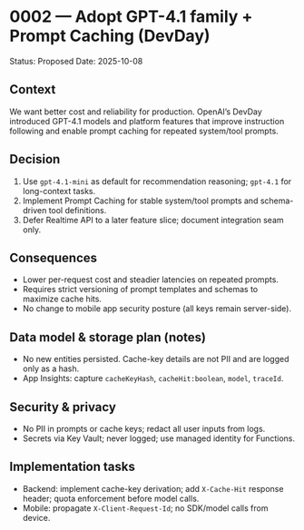 # 0002 — Adopt GPT-4.1 family + Prompt Caching (DevDay)
Status: Proposed
Date: 2025-10-08

## Context
We want better cost and reliability for production. OpenAI’s DevDay introduced GPT-4.1 models and platform features
that improve instruction following and enable prompt caching for repeated system/tool prompts.

## Decision
1) Use `gpt-4.1-mini` as default for recommendation reasoning; `gpt-4.1` for long-context tasks.
2) Implement Prompt Caching for stable system/tool prompts and schema-driven tool definitions.
3) Defer Realtime API to a later feature slice; document integration seam only.

## Consequences
- Lower per-request cost and steadier latencies on repeated prompts.
- Requires strict versioning of prompt templates and schemas to maximize cache hits.
- No change to mobile app security posture (all keys remain server-side).

## Data model & storage plan (notes)
- No new entities persisted. Cache-key details are not PII and are logged only as a hash.
- App Insights: capture `cacheKeyHash`, `cacheHit:boolean`, `model`, `traceId`.

## Security & privacy
- No PII in prompts or cache keys; redact all user inputs from logs.
- Secrets via Key Vault; never logged; use managed identity for Functions.

## Implementation tasks
- Backend: implement cache-key derivation; add `X-Cache-Hit` response header; quota enforcement before model calls.
- Mobile: propagate `X-Client-Request-Id`; no SDK/model calls from device.

